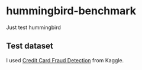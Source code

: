 # hummingbird-benchmark
Just test hummingbird

## Test dataset
I used [Credit Card Fraud Detection](https://www.kaggle.com/mlg-ulb/creditcardfraud) from Kaggle.
